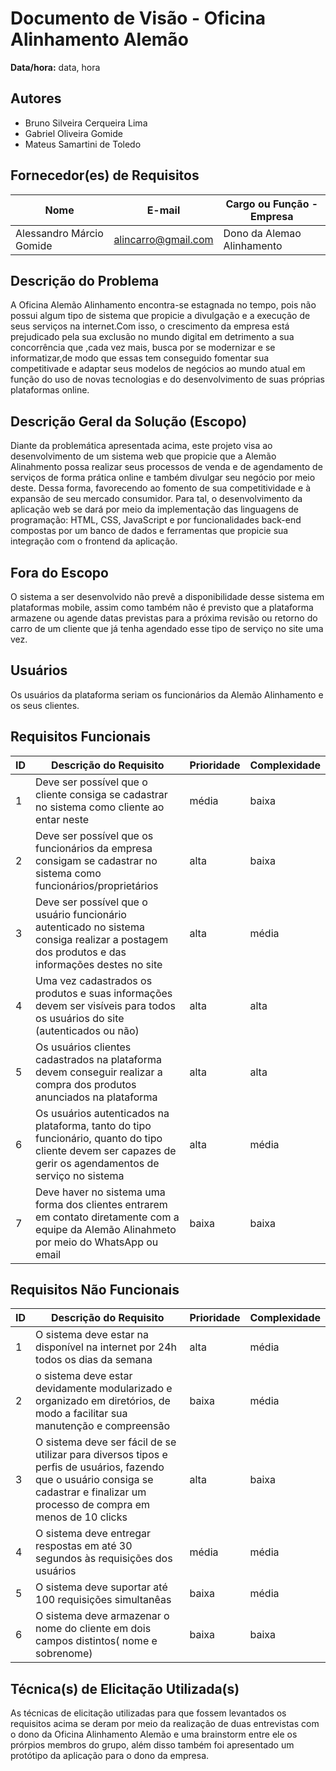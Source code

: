 # Documento de Visão - Oficina Alinhamento Alemão

**Data/hora:** data, hora  

## Autores
- Bruno Silveira Cerqueira Lima
- Gabriel Oliveira Gomide
- Mateus Samartini de Toledo

## Fornecedor(es) de Requisitos

| Nome | E-mail | Cargo ou Função - Empresa |
| --- | --- | --- |
|Alessandro Márcio Gomide|alincarro@gmail.com|Dono da Alemao Alinhamento|

## Descrição do Problema
A Oficina Alemão Alinhamento encontra-se estagnada no tempo, pois não possui algum tipo de sistema que propicie a divulgação e a execução de seus serviços na internet.Com isso,  o crescimento da empresa está prejudicado pela sua exclusão no mundo digital em detrimento a sua concorrência que ,cada vez mais, busca por se modernizar e se informatizar,de modo que essas tem conseguido fomentar sua competitivade e adaptar seus modelos de negócios ao mundo atual em função do uso de novas tecnologias e do desenvolvimento de suas próprias plataformas online.
## Descrição Geral da Solução (Escopo)
Diante da problemática apresentada acima, este projeto visa ao desenvolvimento de um sistema web que propicie que a Alemão Alinahmento possa realizar seus processos de venda e de agendamento de serviços de forma prática online e também divulgar seu negócio por meio deste. Dessa forma, favorecendo ao fomento de sua competitividade e à expansão de seu mercado consumidor.
Para tal, o desenvolvimento da aplicação web se dará por meio da implementação das linguagens de programação: HTML, CSS, JavaScript e por funcionalidades back-end compostas por um banco de dados e ferramentas que propicie sua integração com o frontend da aplicação.
## Fora do Escopo
O sistema a ser desenvolvido não prevê a disponibilidade desse sistema em plataformas mobile, assim como também não é previsto que a plataforma armazene ou agende datas previstas para a próxima revisão  ou retorno do carro de um cliente que já tenha agendado esse tipo de serviço no site uma vez.
## Usuários
Os usuários da plataforma seriam os funcionários da Alemão Alinhamento e os seus clientes.
## Requisitos Funcionais

| ID | Descrição do Requisito | Prioridade | Complexidade |
| --- | --- | --- | --- |
| 1|Deve ser possível que o cliente  consiga se cadastrar no sistema como cliente ao entar neste |média |baixa |
| 2|Deve ser possível que os funcionários da empresa consigam se cadastrar no sistema como funcionários/proprietários |alta |baixa |
| 3|Deve ser possível que o usuário funcionário autenticado no sistema consiga realizar a postagem dos produtos e das informações destes no site |alta |média |
| 4|Uma vez cadastrados os produtos e suas informações devem ser visíveis para todos os usuários do site (autenticados ou não)  |alta |alta |
| 5|Os usuários clientes cadastrados na plataforma devem conseguir realizar a compra dos produtos anunciados na plataforma |alta |alta |
| 6|Os usuários autenticados na plataforma, tanto do tipo funcionário, quanto do tipo cliente devem ser capazes de gerir os agendamentos de serviço no sistema |alta |média |
| 7|Deve haver no sistema uma forma dos clientes entrarem em contato diretamente com a equipe da Alemão Alinahmeto por meio do WhatsApp ou email |baixa |baixa |

## Requisitos Não Funcionais

| ID | Descrição do Requisito | Prioridade | Complexidade |
| --- | --- | --- | --- |
| 1|O sistema deve estar na disponível na internet por 24h todos os dias da semana |alta |média |
| 2|o sistema deve estar devidamente modularizado e organizado em diretórios, de modo a facilitar sua manutenção e compreensão |baixa |média |
| 3|O sistema deve ser fácil de se utilizar para diversos tipos e perfis de usuários, fazendo que o usuário consiga se cadastrar e finalizar um processo de compra em menos de 10 clicks| alta|baixa |
| 4|O sistema deve entregar respostas em até 30 segundos às requisições dos usuários |média |média |
| 5|O sistema deve suportar até 100 requisições simultanêas |baixa |média |
| 6|O sistema deve armazenar o nome do cliente em dois campos distintos( nome e sobrenome) |baixa |baixa |

## Técnica(s) de Elicitação Utilizada(s)
As técnicas de elicitação utilizadas para que  fossem levantados os requisitos acima se deram por meio da realização de duas entrevistas com o dono da Oficina Alinhamento Alemão e uma brainstorm entre ele os prórpios membros do grupo, além disso também foi apresentado um protótipo da aplicação para o dono da empresa.
